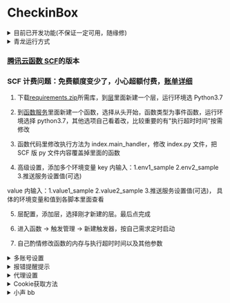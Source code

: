 # CheckinBox

<details>
  <summary>目前已开发功能(不保证一定可用，随缘修)</summary>

- [天翼云盘每日签到一次 ~~抽奖 2 次~~](https://github.com/mengshouer/ToolBox/tree/master/CheckinBox/Cloud189Checkin)

- [最终幻想 14 积分商城签到](https://github.com/mengshouer/ToolBox/tree/master/CheckinBox/FF14Checkin)

- [什么值得买网页每日签到](https://github.com/mengshouer/ToolBox/tree/master/CheckinBox/smzdmCheckin)

- [52pojie 每日签到 + 免费评分](https://github.com/mengshouer/ToolBox/tree/master/CheckinBox/Checkin52pj)

- [网易云音乐每日签到与刷歌单](https://github.com/mengshouer/ToolBox/tree/master/CheckinBox/NetEase_Music_daily)

- [有道云笔记签到](https://github.com/mengshouer/ToolBox/tree/master/CheckinBox/NoteyoudaoCheckin)

- [V2EX 签到](https://github.com/mengshouer/ToolBox/tree/master/CheckinBox/V2EX)

- [恩山论坛签到](https://github.com/mengshouer/ToolBox/tree/master/CheckinBox/Enshan)

- [PT 站点签到](https://github.com/mengshouer/ToolBox/tree/master/CheckinBox/ptWebsite)

</details>

<details>
  <summary>青龙运行方式</summary>

`docker exec -it qinglong bash` 进入容器

`python3 -m pip config set global.index-url https://mirrors.aliyun.com/pypi/simple/` 更换 pip 源为阿里云的源

`python3 -m pip install --upgrade pip` 更新 pip 才能直接安装成功

在青龙面板添加一个任务并运行一次，后续自动更新依赖

`task python3 -m pip install -r https://ghproxy.com/https://raw.githubusercontent.com/mengshouer/ToolBox/master/CheckinBox/requirements.txt`

如果上面安装依赖报错，跑一边`apk add --no-cache rust cargo libxml2 libxslt libxml2-dev libxslt-dev`再安装一次

`ql repo https://github.com/mengshouer/ToolBox.git "CheckinBox" "pusher"` 拉取仓库

之后在环境变量里面添加需要运行的脚本的环境，具体需要的环境变量看脚本目录的说明

定时使用的是青龙拉取脚本时默认的定时规则，自行修改。

推送使用的是青龙自带的推送脚本。

</details>

### [腾讯云函数 SCF](https://console.cloud.tencent.com/scf/index)的版本

### SCF 计费问题：免费额度变少了，小心超额付费，[账单详细](https://console.cloud.tencent.com/expense/bill/summary?businessCode=p_scf)

1. 下载[requirements.zip](https://github.com/mengshouer/ToolBox/releases)所需库，到[层](https://console.cloud.tencent.com/scf/layer)里面新建一个层，运行环境选 Python3.7

2. 到[函数服务](https://console.cloud.tencent.com/scf/list)里面新建一个函数，选择从头开始，函数类型为事件函数，运行环境选择 python3.7，其他选项自己看着改，比较重要的有"执行超时时间"按需修改

3. 函数代码里修改执行方法为 index.main_handler，修改 index.py 文件，把 SCF 版 py 文件内容覆盖掉里面的函数

4. 高级设置，添加多个环境变量 key 内输入：1.env1_sample 2.env2_sample 3.推送服务设置值(可选)

value 内输入：1.value1_sample 2.value2_sample 3.推送服务设置值(可选)， 具体的环境变量和值到各脚本里面查看

5. 层配置，添加层，选择刚才新建的层。最后点完成

6. 进入函数 → 触发管理 → 新建触发器，按自己需求定时启动

7. 自己酌情修改函数的内存与执行超时时间以及其他参数

<details>
  <summary>多账号设置</summary>

青龙多账号时账号密码一行一个一一对应<br>
腾讯云函数 SCF 在每个账号和密码后面添加\n，账号密码也是一一对应<br>
没写单独账号推送<br>

</details>

<details>
  <summary>报错提醒提示</summary>

推送可以设置的参数( Key/name(名称) --> Value(值) )：<br>
Github Actions 添加在 Setting→Secrets→New secrets，腾讯云函数 SCF 设置在环境变量里<br>

1. Key: SCKEY --> Value: [Server 酱的推送 SCKEY 的值](http://sc.ftqq.com/)<br>
2. Key: SCTKEY --> Value: [Server 酱·Turbo 版的推送 SCTKEY 的值](http://sct.ftqq.com/)<br>
3. Key: Skey --> Value: [酷推调用代码 Skey](https://cp.xuthus.cc/)<br>
4. Key: Smode --> Value: 酷推的推送渠道，不设置默认 send.可选参数(send,group,psend,pgroup,wx,tg,ww,ding)<br>
5. Key: pushplus_token --> Value: [pushplus 推送 token](http://www.pushplus.plus/)<br>
6. Key: pushplus_topic --> Value: pushplus 一对多推送需要的"群组编码"，一对一推送不用管填了报错<br>
7. Key: tg_token --> Value: Telegram bot 的 Token，Telegram 机器人通知推送必填项<br>
8. Key: tg_chatid --> Value: 接收通知消息的 Telegram 用户的 id，Telegram 机器人通知推送必填项<br>
9. Key: tg_api_host --> Value: Telegram api 自建的反向代理地址(不懂忽略此项)，默认 tg 官方 api=api.telegram.org<br>
10. Key: smtp_host smtp_port smtp_user smtp_pass smtp_sender smtp_receiver 使用 SMTP 邮箱推送<br>
11. Value: 邮件的服务器，端口，用户，密码，发送者，接受者<br>
12. Key: QYWX_AM 企业微信应用消息通知，具体参数看 pusher.py<br>
    PS:腾讯云函数 SCF 的默认无推送，需要推送的话需要将[pusher.py](https://github.com/mengshouer/ToolBox/blob/master/CheckinBox/pusher.py)内的内容直接复制到所需函数的代码最上方！！！

#### 一切提醒都是报错提醒，没问题不提醒

</details>

<details>
  <summary>代理设置</summary>

V2EX，pt 站点，恩山论坛可能国内节点有时候会无法访问，所以需要代理

环境变量添加：

Key: proxy_url_http --> Value: http 的代理地址，例如:http://127.0.0.1:7890

Key: proxy_url_https --> Value: https 的代理地址，例如:https://xxxxx

http 的地址可以用于 https，要使用代理必须两个都填

</details>

<details>
  <summary>Cookie获取方法</summary>

浏览器打开需要签到的网站并登录，F12 打开检查

在 Console 中输入：document.cookie，如果这个 cookie 能签到的话就不用看下面的了，如果不行按下面的方法获取

在 Chrome 浏览器下方的开发工具中单击 Network 标签页(其他浏览器大同小异)

F5 刷新当前网站，随便选一个 Name 里面的网页，在右侧 Headers 内找到 Cookie: xxxxxx，复制 xxxx 的东西，一般很长一大串

Headers 如果没有 Cookie 就换另一个 Name 里面的网页，实在看不懂就自行 baidu 吧.jpg

Cookie 过期就必须手动更换，再重复一次获取流程，然后更新环境变量

</details>

<details>
  <summary>小声 bb</summary>

~~旧仓库 AC 都关这么久了还能被 ban，没想到~~

</details>
